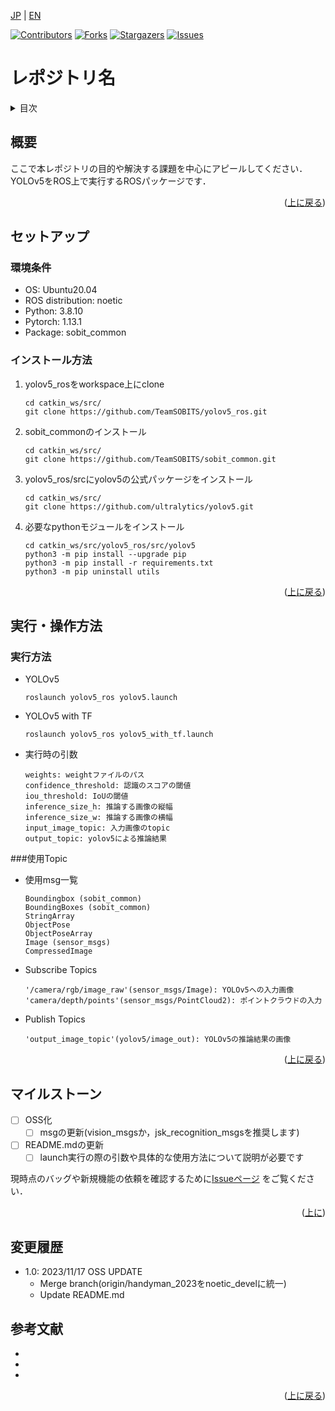 <a name="readme-top"></a>

[JP](template_readme.md) | [EN](template_readme_en.md)

[![Contributors][contributors-shield]][contributors-url]
[![Forks][forks-shield]][forks-url]
[![Stargazers][stars-shield]][stars-url]
[![Issues][issues-shield]][issues-url]
<!-- [![MIT License][license-shield]][license-url] -->

# レポジトリ名

<!-- 目次 -->
<details>
  <summary>目次</summary>
  <ol>
    <li>
      <a href="#概要">概要</a>
    </li>
    <li>
      <a href="#環境構築">環境構築</a>
      <ul>
        <li><a href="#環境条件">環境条件</a></li>
        <li><a href="#インストール方法">インストール方法</a></li>
      </ul>
    </li>
    <li><a href="#実行・操作方法">実行・操作方法</a></li>
    <li><a href="#マイルストーン">マイルストーン</a></li>
    <li><a href="#変更履歴">変更履歴</a></li>
    <!-- <li><a href="#contributing">Contributing</a></li> -->
    <!-- <li><a href="#license">License</a></li> -->
    <li><a href="#参考文献">参考文献</a></li>
  </ol>
</details>



<!-- レポジトリの概要 -->
## 概要

<!-- [![Product Name Screen Shot][product-screenshot]](https://example.com) -->

ここで本レポジトリの目的や解決する課題を中心にアピールしてください．
YOLOv5をROS上で実行するROSパッケージです．

<p align="right">(<a href="#readme-top">上に戻る</a>)</p>



<!-- セットアップ -->
## セットアップ

### 環境条件

* OS: Ubuntu20.04
* ROS distribution: noetic
* Python: 3.8.10
* Pytorch: 1.13.1
* Package: sobit_common
### インストール方法

1. yolov5_rosをworkspace上にclone
   ```
   cd catkin_ws/src/
   git clone https://github.com/TeamSOBITS/yolov5_ros.git
   ```
2. sobit_commonのインストール
   ```
   cd catkin_ws/src/
   git clone https://github.com/TeamSOBITS/sobit_common.git
   ```
3. yolov5_ros/srcにyolov5の公式パッケージをインストール
   ```
   cd catkin_ws/src/
   git clone https://github.com/ultralytics/yolov5.git
   ```
4. 必要なpythonモジュールをインストール
   ```
   cd catkin_ws/src/yolov5_ros/src/yolov5
   python3 -m pip install --upgrade pip
   python3 -m pip install -r requirements.txt
   python3 -m pip uninstall utils
   ```



<p align="right">(<a href="#readme-top">上に戻る</a>)</p>



<!-- 実行・操作方法 -->
## 実行・操作方法

<!-- デモの実行方法やスクリーンショットがあるとわかりやすくなるでしょう -->
### 実行方法
* YOLOv5
   ```
   roslaunch yolov5_ros yolov5.launch
   ```
   
* YOLOv5 with TF
   ```
   roslaunch yolov5_ros yolov5_with_tf.launch
   ```
   
* 実行時の引数
   ```
   weights: weightファイルのパス
   confidence_threshold: 認識のスコアの閾値
   iou_threshold: IoUの閾値
   inference_size_h: 推論する画像の縦幅
   inference_size_w: 推論する画像の横幅
   input_image_topic: 入力画像のtopic
   output_topic: yolov5による推論結果
   ```

   
###使用Topic
* 使用msg一覧
   ```
   Boundingbox (sobit_common)
   BoundingBoxes (sobit_common)
   StringArray 
   ObjectPose 
   ObjectPoseArray 
   Image (sensor_msgs)
   CompressedImage 
   ```

* Subscribe Topics
   ```
   '/camera/rgb/image_raw'(sensor_msgs/Image): YOLOv5への入力画像
   'camera/depth/points'(sensor_msgs/PointCloud2): ポイントクラウドの入力
   ```
   
* Publish Topics
   ```
   'output_image_topic'(yolov5/image_out): YOLOv5の推論結果の画像
   ```

<p align="right">(<a href="#readme-top">上に戻る</a>)</p>



<!-- マイルストーン -->
## マイルストーン

- [ ] OSS化
   - [ ] msgの更新(vision_msgsか，jsk_recognition_msgsを推奨します) 
- [ ] README.mdの更新
    - [ ] launch実行の際の引数や具体的な使用方法について説明が必要です

現時点のバッグや新規機能の依頼を確認するために[Issueページ](https://github.com/TeamSOBITS/yolov5_ros/issues) をご覧ください．

<p align="right">(<a href="#readme-top">上に</a>)</p>



<!-- 変更履歴 -->
## 変更履歴

- 1.0: 2023/11/17 OSS UPDATE
   - Merge branch(origin/handyman_2023をnoetic_develに統一)
   - Update README.md


<!-- CONTRIBUTING -->
<!-- ## Contributing

Contributions are what make the open source community such an amazing place to learn, inspire, and create. Any contributions you make are **greatly appreciated**.

If you have a suggestion that would make this better, please fork the repo and create a pull request. You can also simply open an issue with the tag "enhancement".
Don't forget to give the project a star! Thanks again!

1. Fork the Project
2. Create your Feature Branch (`git checkout -b feature/AmazingFeature`)
3. Commit your Changes (`git commit -m 'Add some AmazingFeature'`)
4. Push to the Branch (`git push origin feature/AmazingFeature`)
5. Open a Pull Request

<p align="right">(<a href="#readme-top">上に戻る</a>)</p> -->



<!-- LICENSE -->
<!-- ## License

Distributed under the MIT License. See `LICENSE.txt` for more information.

<p align="right">(<a href="#readme-top">上に戻る</a>)</p> -->



<!-- 参考文献 -->
## 参考文献

* []()
* []()
* []()

<p align="right">(<a href="#readme-top">上に戻る</a>)</p>



<!-- MARKDOWN LINKS & IMAGES -->
<!-- https://www.markdownguide.org/basic-syntax/#reference-style-links -->
[contributors-shield]: https://img.shields.io/github/contributors/github_username/repo_name.svg?style=for-the-badge
[contributors-url]: https://github.com/github_username/repo_name/graphs/contributors
[forks-shield]: https://img.shields.io/github/forks/github_username/repo_name.svg?style=for-the-badge
[forks-url]: https://github.com/github_username/repo_name/network/members
[stars-shield]: https://img.shields.io/github/stars/github_username/repo_name.svg?style=for-the-badge
[stars-url]: https://github.com/github_username/repo_name/stargazers
[issues-shield]: https://img.shields.io/github/issues/github_username/repo_name.svg?style=for-the-badge
[issues-url]: https://github.com/github_username/repo_name/issues
<!-- [license-shield]: https://img.shields.io/github/license/github_username/repo_name.svg?style=for-the-badge
[license-url]: https://github.com/github_username/repo_name/blob/master/LICENSE.txt -->
